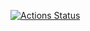 [![Actions Status](https://github.com/crimsonprince/WebMappingAssignment/workflows/Build%20and%20Deploy%20on%20Hetzner/badge.svg)](https://github.com/crimsonprince/WebMappingAssignment/actions)
